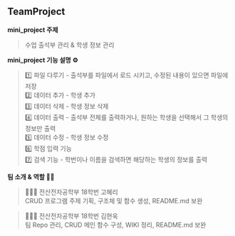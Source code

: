 ## TeamProject

**mini_project 주제**
>수업 출석부 관리 & 학생 정보 관리


**mini_project 기능 설명 ⚙️**

>    1️⃣ 파일 다루기 - 출석부를 파일에서 로드 시키고, 수정된 내용이   있으면 파일에 저장  
>    2️⃣ 데이터 추가 - 학생 추가  
>    3️⃣ 데이터 삭제 - 학생 정보 삭제  
>    4️⃣ 데이터 출력 - 출석부 전체를 출력하거나, 원하는 학생을 선택해서 그 학생의 정보만 출력  
>    5️⃣ 데이터 수정 - 학생 정보 수정  
>    6️⃣ 학점 입력 기능   
>    7️⃣ 검색 기능 - 학번이나 이름을 검색하면 해당하는 학생의 정보를 출력


**팀 소개 & 역할 🙋‍♂️**

>👩🏻‍💻 전산전자공학부 18학번 고혜리  
>CRUD 프로그램 주제 기획, 구조체 및 함수 생성, README.md 보완


>🧑🏻‍💻 전산전자공학부 18학번 김현욱  
>팀 Repo 관리, CRUD 메인 함수 구성, WIKI 정리, README.md 보완
